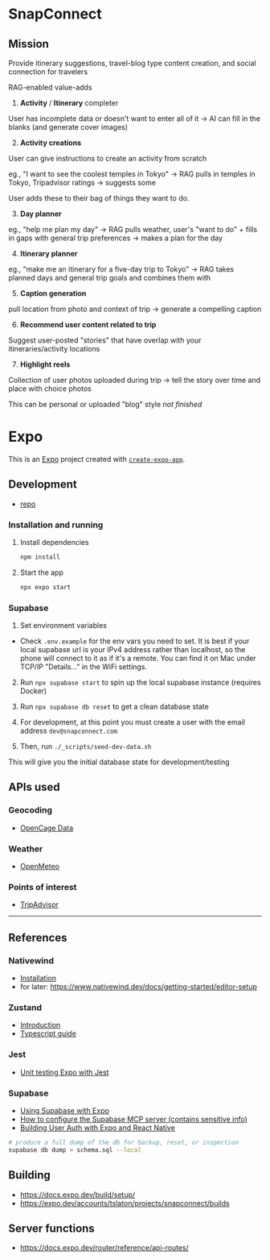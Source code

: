 # SnapConnect

## Mission

Provide itinerary suggestions, travel-blog type content creation, and social connection for travelers

RAG-enabled value-adds

1. **Activity** / **Itinerary** completer

User has incomplete data or doesn't want to enter all of it -> AI can fill in the blanks (and generate cover images)

2. **Activity creations**

User can give instructions to create an activity from scratch

eg., "I want to see the coolest temples in Tokyo" -> RAG pulls in temples in Tokyo, Tripadvisor ratings -> suggests some

User adds these to their bag of things they want to do.

3. **Day planner**

eg., "help me plan my day" -> RAG pulls weather, user's "want to do" + fills in gaps with general trip preferences -> makes a plan for the day
 
4. **Itinerary planner**

eg., "make me an itinerary for a five-day trip to Tokyo" -> RAG takes planned days and general trip goals and combines them with 


5. **Caption generation**

pull location from photo and context of trip -> generate a compelling caption

6. **Recommend user content related to trip**

Suggest user-posted "stories" that have overlap with your itineraries/activity locations

7. **Highlight reels**

Collection of user photos uploaded during trip -> tell the story over time and place with choice photos

This can be personal or uploaded "blog" style _not finished_

# Expo

This is an [Expo](https://expo.dev) project created with [`create-expo-app`](https://www.npmjs.com/package/create-expo-app).

## Development
- [repo](https://github.com/tslaton/gauntletai-snapconnect)

### Installation and running

1. Install dependencies

   ```bash
   npm install
   ```

2. Start the app

   ```bash
   npx expo start
   ```

### Supabase

1. Set environment variables 

- Check `.env.example` for the env vars you need to set. It is best if your local supabase url is your IPv4 address rather than localhost, so the phone will connect to it as if it's a remote. You can find it on Mac under TCP/IP "Details..." in the WiFi settings.

2. Run `npx supabase start` to spin up the local supabase instance (requires Docker)

3. Run `npx supabase db reset` to get a clean database state

4. For development, at this point you must create a user with the email address `dev@snapconnect.com`

5. Then, run `./_scripts/seed-dev-data.sh`

This will give you the initial database state for development/testing

## APIs used

### Geocoding
- [OpenCage Data](https://opencagedata.com/guides/how-to-switch-from-nominatim)

### Weather
- [OpenMeteo](https://open-meteo.com/)

### Points of interest
- [TripAdvisor](https://tripadvisor-content-api.readme.io/reference/overview)

---

## References

### Nativewind

- [Installation](https://www.nativewind.dev/docs/getting-started/installation)
- for later: https://www.nativewind.dev/docs/getting-started/editor-setup

### Zustand

- [Introduction](https://zustand.docs.pmnd.rs/getting-started/introduction)
- [Typescript guide](https://github.com/pmndrs/zustand/blob/main/docs/guides/typescript.md)

### Jest

- [Unit testing Expo with Jest](https://docs.expo.dev/develop/unit-testing/)

### Supabase

- [Using Supabase with Expo](https://docs.expo.dev/guides/using-supabase/)
- [How to configure the Supabase MCP server (contains sensitive info)](https://supabase.com/docs/guides/getting-started/mcp)
- [Building User Auth with Expo and React Native](https://supabase.com/docs/guides/getting-started/tutorials/with-expo-react-native?utm_source=expo&utm_medium=referral&utm_term=expo-react-native&queryGroups=database-method&database-method=sql)

```bash
# produce a full dump of the db for backup, reset, or inspection
supabase db dump > schema.sql --local
```

## Building

- https://docs.expo.dev/build/setup/
- https://expo.dev/accounts/tslaton/projects/snapconnect/builds

## Server functions
- https://docs.expo.dev/router/reference/api-routes/


